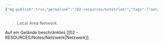 ```yaml
---
{"dg-publish":true,"permalink":"/02-resources/notes/lan/","tags":["netzwerk"],"noteIcon":""}
---
```


> Local Area Network.

Auf ein Gelände beschränktes [[02 - RESOURCES/Notes/Netzwerk\|Netzwerk]].